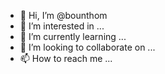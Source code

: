 - 👋 Hi, I’m @bounthom
- 👀 I’m interested in ...
- 🌱 I’m currently learning ...
- 💞️ I’m looking to collaborate on ...
- 📫 How to reach me ...

<!---
bounthom/bounthom is a ✨ special ✨ repository because its `README.md` (this file) appears on your GitHub profile.
You can click the Preview link to take a look at your changes.
--->
